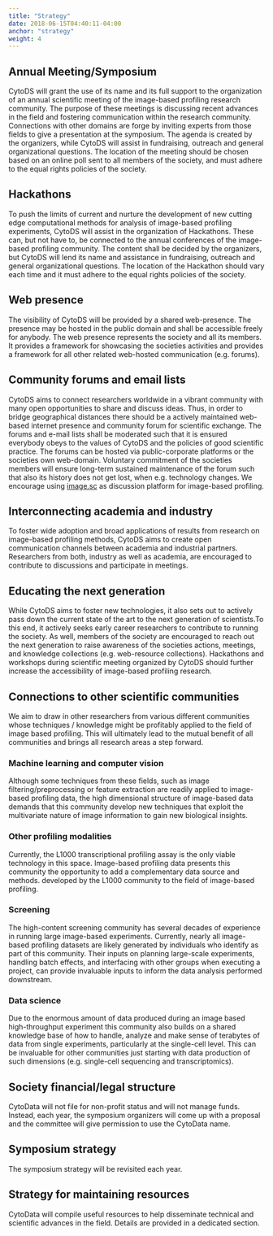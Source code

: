 ```yaml
---
title: "Strategy"
date: 2018-06-15T04:40:11-04:00
anchor: "strategy"
weight: 4
---
```


## Annual Meeting/Symposium
CytoDS will grant the use of its name and its full support to the organization of an annual scientific meeting of the image-based profiling research community. The purpose of these meetings is discussing recent advances in the field and fostering communication within the research community. Connections with other domains are forge by inviting experts from those fields to give a presentation at the symposium. The agenda is created by the organizers, while CytoDS will assist in fundraising, outreach and general organizational questions. The location of the meeting should be chosen based on an online poll sent to all members of the society, and must adhere to the equal rights policies of the society.

## Hackathons
To push the limits of current and nurture the development of new cutting edge computational methods for analysis of image-based profiling experiments, CytoDS will assist in the organization of Hackathons. These can, but not have to, be connected to the annual conferences of the image-based profiling community. The content shall be decided by the organizers, but CytoDS will lend its name and assistance in fundraising, outreach and general organizational questions. The location of the Hackathon should vary each time and it must adhere to the equal rights policies of the society.

## Web presence
The visibility of CytoDS will be provided by a shared web-presence. The presence may be hosted in the public domain and shall be accessible freely for anybody. The web presence represents the society and all its members. It provides a framework for showcasing the societies activities and provides a framework for all other related web-hosted communication (e.g. forums).

##  Community forums and email lists
CytoDS aims to connect researchers worldwide in a vibrant community with many open opportunities to share and discuss ideas. Thus, in order to bridge geographical distances there should be a actively maintained web-based internet presence and community forum for scientific exchange. The forums and e-mail lists shall be moderated such that it is ensured everybody obeys to the values of CytoDS and the policies of good scientific practice. The forums can be hosted via public-corporate platforms or the societies own web-domain. Voluntary commitment of the societies members will ensure long-term sustained maintenance of the forum such that also its history does not get lost, when e.g. technology changes. We encourage using [image.sc](https://forum.image.sc/) as discussion platform for image-based profiling. 

## Interconnecting academia and industry
To foster wide adoption and broad applications of results from research on image-based profiling methods, CytoDS aims to create open communication channels between academia and industrial partners. Researchers from both, industry as well as academia, are encouraged to contribute to discussions and participate in meetings. 

## Educating the next generation
While CytoDS aims to foster new technologies, it also sets out to actively pass down the current state of the art to the next generation of scientists.To this end, it actively seeks early career researchers to contribute to running the society. As well, members of the society are encouraged to reach out the next generation to raise awareness of the societies actions, meetings, and knowledge collections (e.g. web-resource collections). Hackathons and workshops during scientific meeting organized by CytoDS should further increase the accessibility of image-based profiling research.

## Connections to other scientific communities
We aim to draw in other researchers from various different communities whose techniques / knowledge might be profitably applied to the field of image based profiling. This will ultimately lead to the mutual benefit of all communities and brings all research areas a step forward. 

### Machine learning and computer vision
Although some techniques from these fields, such as image filtering/preprocessing or feature extraction are readily applied to image-based profiling data, the high dimensional structure of image-based data demands that this community develop new techniques that exploit the multivariate nature of image information to gain new biological insights.

### Other profiling modalities
Currently, the L1000 transcriptional profiling assay is the only viable technology in this space. Image-based profiling data presents this community the opportunity to add a complementary data source and methods. developed by the L1000 community to the field of image-based profiling.

### Screening
The high-content screening community has several decades of experience in running large image-based experiments. Currently, nearly all image-based profiling datasets are likely generated by individuals who identify as part of this community. Their inputs on planning large-scale experiments, handling batch effects, and interfacing with other groups when executing a project, can provide invaluable inputs to inform the data analysis performed downstream.

### Data science
Due to the enormous amount of data produced during an image based high-throughput experiment this community also builds on a shared knowledge base of how to handle, analyze and make sense of terabytes of data from single experiments, particularly at the single-cell level. This can be invaluable for other communities just starting with data production of such dimensions (e.g. single-cell sequencing and transcriptomics).

## Society financial/legal structure
CytoData will not file for non-profit status and will not manage funds. Instead, each year, the symposium organizers will come up with a proposal and the committee will give permission to use the CytoData name.

## Symposium strategy
The symposium strategy will be revisited each year. 

## Strategy for maintaining resources
CytoData will compile useful resources to help disseminate technical and scientific advances in the field. Details are provided in a dedicated section.